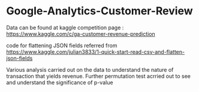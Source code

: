 # Google-Analytics-Customer-Review

Data can be found at kaggle competition page : https://www.kaggle.com/c/ga-customer-revenue-prediction

code for flattening JSON fields referred from https://www.kaggle.com/julian3833/1-quick-start-read-csv-and-flatten-json-fields

Various analysis carried out on the data to understand the nature of transaction that yields revenue.
Further permutation test acrried out to see and understand the significance of p-value

